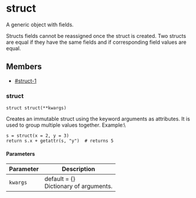 # struct

A generic object with fields.

Structs fields cannot be reassigned once the struct is created. Two structs are equal if they have the same fields and if corresponding field values are equal.

## Members

* [#struct-1](struct.md#struct-1 "mention")

### struct

```
struct struct(**kwargs)
```

Creates an immutable struct using the keyword arguments as attributes. It is used to group multiple values together. Example:\


```
s = struct(x = 2, y = 3)
return s.x + getattr(s, "y")  # returns 5
```

#### Parameters

| Parameter | Description                               |
|-----------|-------------------------------------------|
| `kwargs`  | default = {}<br/>Dictionary of arguments. |


